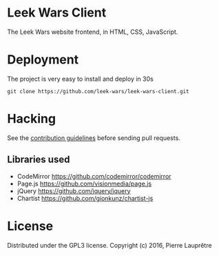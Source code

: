 # Leek Wars Client

The Leek Wars website frontend, in HTML, CSS, JavaScript.

# Deployment

The project is very easy to install and deploy in 30s
```
git clone https://github.com/leek-wars/leek-wars-client.git
```

# Hacking

See the [contribution guidelines](https://github.com/leek-wars/leek-wars-client/blob/master/HACKING.md) before sending pull requests.

## Libraries used
- CodeMirror https://github.com/codemirror/codemirror
- Page.js https://github.com/visionmedia/page.js
- jQuery https://github.com/jquery/jquery
- Chartist https://github.com/gionkunz/chartist-js

# License

Distributed under the GPL3 license. Copyright (c) 2016, Pierre Lauprêtre
